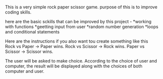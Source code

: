 This is a very simple rock paper scissor game. purpose of this is to improve coding skills.

here are the basic sckills that can be improved by this project - 
  *working with functions
  *geetting input from user
  *random number generation
  *loops and conditional statements

Here are the instructions if you also want tou create something like this
  Rock vs Paper -> Paper wins.
  Rock vs Scissor -> Rock wins.
  Paper vs Scissor -> Scissor wins.

  The user will be asked to make choice. According to the choice of user and computer,
  the result will be displayed along with the choices of both computer and user.
